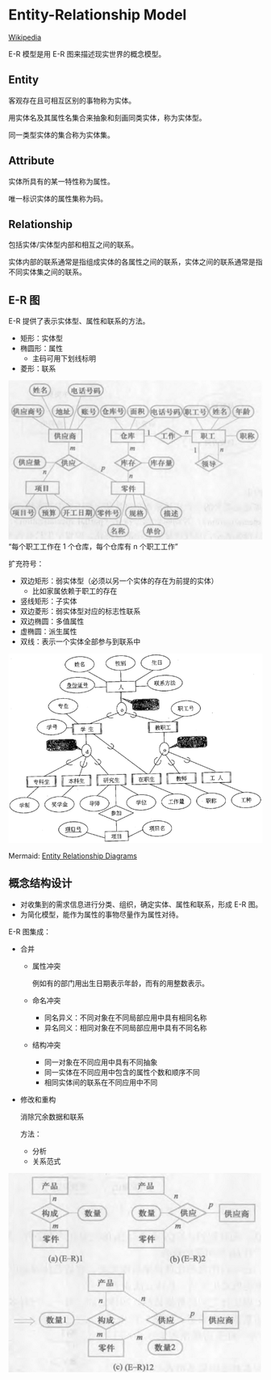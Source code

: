 # Entity-Relationship Model
[Wikipedia](https://en.wikipedia.org/wiki/Entity%E2%80%93relationship_model)

E-R 模型是用 E-R 图来描述现实世界的概念模型。

## Entity
客观存在且可相互区别的事物称为实体。

用实体名及其属性名集合来抽象和刻画同类实体，称为实体型。

同一类型实体的集合称为实体集。

## Attribute
实体所具有的某一特性称为属性。

唯一标识实体的属性集称为码。

## Relationship
包括实体/实体型内部和相互之间的联系。

实体内部的联系通常是指组成实体的各属性之间的联系，实体之间的联系通常是指不同实体集之间的联系。

## E-R 图
E-R 提供了表示实体型、属性和联系的方法。
- 矩形：实体型
- 椭圆形：属性
  - 主码可用下划线标明
- 菱形：联系

![](images/README/graph.png)  
“每个职工工作在 1 个仓库，每个仓库有 n 个职工工作”

扩充符号：
- 双边矩形：弱实体型（必须以另一个实体的存在为前提的实体）
  - 比如家属依赖于职工的存在
- 竖线矩形：子实体
- 双边菱形：弱实体型对应的标志性联系
- 双边椭圆：多值属性
- 虚椭圆：派生属性
- 双线：表示一个实体全部参与到联系中

![](images/README/特殊化.png)

Mermaid: [Entity Relationship Diagrams](https://mermaid.js.org/syntax/entityRelationshipDiagram.html)

## 概念结构设计
- 对收集到的需求信息进行分类、组织，确定实体、属性和联系，形成 E-R 图。
- 为简化模型，能作为属性的事物尽量作为属性对待。

E-R 图集成：
- 合并
  - 属性冲突

    例如有的部门用出生日期表示年龄，而有的用整数表示。

  - 命名冲突
    - 同名异义：不同对象在不同局部应用中具有相同名称
    - 异名同义：相同对象在不同局部应用中具有不同名称

  - 结构冲突
    - 同一对象在不同应用中具有不同抽象
    - 同一实体在不同应用中包含的属性个数和顺序不同
    - 相同实体间的联系在不同应用中不同

- 修改和重构

  消除冗余数据和联系

  方法：
  - 分析
  - 关系范式

![](images/README/design.png)